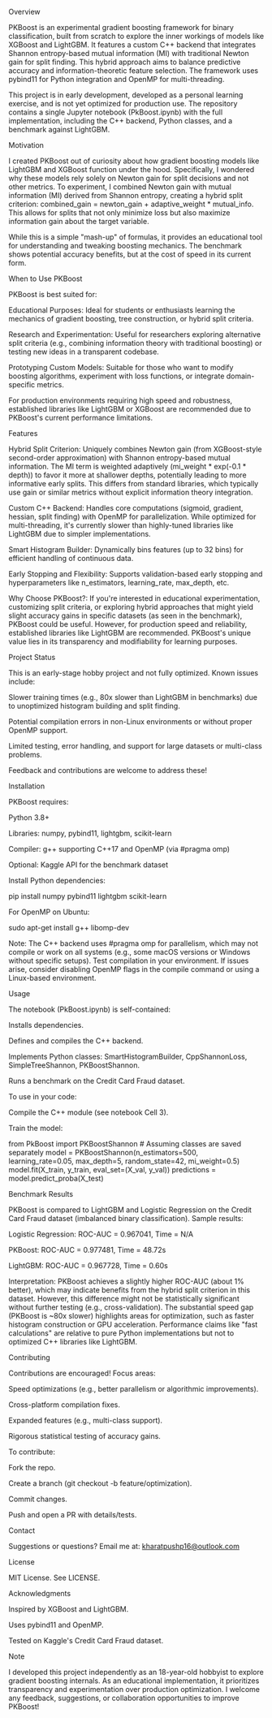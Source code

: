 Overview

PKBoost is an experimental gradient boosting framework for binary classification, built from scratch to explore the inner workings of models like XGBoost and LightGBM. It features a custom C++ backend that integrates Shannon entropy-based mutual information (MI) with traditional Newton gain for split finding. This hybrid approach aims to balance predictive accuracy and information-theoretic feature selection. The framework uses pybind11 for Python integration and OpenMP for multi-threading.

This project is in early development, developed as a personal learning exercise, and is not yet optimized for production use. The repository contains a single Jupyter notebook (PkBoost.ipynb) with the full implementation, including the C++ backend, Python classes, and a benchmark against LightGBM.

Motivation

I created PKBoost out of curiosity about how gradient boosting models like LightGBM and XGBoost function under the hood. Specifically, I wondered why these models rely solely on Newton gain for split decisions and not other metrics. To experiment, I combined Newton gain with mutual information (MI) derived from Shannon entropy, creating a hybrid split criterion: combined_gain = newton_gain + adaptive_weight * mutual_info. This allows for splits that not only minimize loss but also maximize information gain about the target variable.

While this is a simple "mash-up" of formulas, it provides an educational tool for understanding and tweaking boosting mechanics. The benchmark shows potential accuracy benefits, but at the cost of speed in its current form.

When to Use PKBoost

PKBoost is best suited for:





Educational Purposes: Ideal for students or enthusiasts learning the mechanics of gradient boosting, tree construction, or hybrid split criteria.



Research and Experimentation: Useful for researchers exploring alternative split criteria (e.g., combining information theory with traditional boosting) or testing new ideas in a transparent codebase.



Prototyping Custom Models: Suitable for those who want to modify boosting algorithms, experiment with loss functions, or integrate domain-specific metrics.

For production environments requiring high speed and robustness, established libraries like LightGBM or XGBoost are recommended due to PKBoost's current performance limitations.

Features





Hybrid Split Criterion: Uniquely combines Newton gain (from XGBoost-style second-order approximation) with Shannon entropy-based mutual information. The MI term is weighted adaptively (mi_weight * exp(-0.1 * depth)) to favor it more at shallower depths, potentially leading to more informative early splits. This differs from standard libraries, which typically use gain or similar metrics without explicit information theory integration.



Custom C++ Backend: Handles core computations (sigmoid, gradient, hessian, split finding) with OpenMP for parallelization. While optimized for multi-threading, it's currently slower than highly-tuned libraries like LightGBM due to simpler implementations.



Smart Histogram Builder: Dynamically bins features (up to 32 bins) for efficient handling of continuous data.



Early Stopping and Flexibility: Supports validation-based early stopping and hyperparameters like n_estimators, learning_rate, max_depth, etc.



Why Choose PKBoost?: If you're interested in educational experimentation, customizing split criteria, or exploring hybrid approaches that might yield slight accuracy gains in specific datasets (as seen in the benchmark), PKBoost could be useful. However, for production speed and reliability, established libraries like LightGBM are recommended. PKBoost's unique value lies in its transparency and modifiability for learning purposes.

Project Status

This is an early-stage hobby project and not fully optimized. Known issues include:





Slower training times (e.g., 80x slower than LightGBM in benchmarks) due to unoptimized histogram building and split finding.



Potential compilation errors in non-Linux environments or without proper OpenMP support.



Limited testing, error handling, and support for large datasets or multi-class problems.

Feedback and contributions are welcome to address these!

Installation

PKBoost requires:





Python 3.8+



Libraries: numpy, pybind11, lightgbm, scikit-learn



Compiler: g++ supporting C++17 and OpenMP (via #pragma omp)



Optional: Kaggle API for the benchmark dataset

Install Python dependencies:

pip install numpy pybind11 lightgbm scikit-learn

For OpenMP on Ubuntu:

sudo apt-get install g++ libomp-dev

Note: The C++ backend uses #pragma omp for parallelism, which may not compile or work on all systems (e.g., some macOS versions or Windows without specific setups). Test compilation in your environment. If issues arise, consider disabling OpenMP flags in the compile command or using a Linux-based environment.

Usage

The notebook (PkBoost.ipynb) is self-contained:





Installs dependencies.



Defines and compiles the C++ backend.



Implements Python classes: SmartHistogramBuilder, CppShannonLoss, SimpleTreeShannon, PKBoostShannon.



Runs a benchmark on the Credit Card Fraud dataset.

To use in your code:





Compile the C++ module (see notebook Cell 3).



Train the model:

from PkBoost import PKBoostShannon  # Assuming classes are saved separately
model = PKBoostShannon(n_estimators=500, learning_rate=0.05, max_depth=5, random_state=42, mi_weight=0.5)
model.fit(X_train, y_train, eval_set=(X_val, y_val))
predictions = model.predict_proba(X_test)

Benchmark Results

PKBoost is compared to LightGBM and Logistic Regression on the Credit Card Fraud dataset (imbalanced binary classification). Sample results:





Logistic Regression: ROC-AUC = 0.967041, Time = N/A



PKBoost: ROC-AUC = 0.977481, Time = 48.72s



LightGBM: ROC-AUC = 0.967728, Time = 0.60s

Interpretation: PKBoost achieves a slightly higher ROC-AUC (about 1% better), which may indicate benefits from the hybrid split criterion in this dataset. However, this difference might not be statistically significant without further testing (e.g., cross-validation). The substantial speed gap (PKBoost is ~80x slower) highlights areas for optimization, such as faster histogram construction or GPU acceleration. Performance claims like "fast calculations" are relative to pure Python implementations but not to optimized C++ libraries like LightGBM.

Contributing

Contributions are encouraged! Focus areas:





Speed optimizations (e.g., better parallelism or algorithmic improvements).



Cross-platform compilation fixes.



Expanded features (e.g., multi-class support).



Rigorous statistical testing of accuracy gains.

To contribute:





Fork the repo.



Create a branch (git checkout -b feature/optimization).



Commit changes.



Push and open a PR with details/tests.

Contact

Suggestions or questions? Email me at: kharatpushp16@outlook.com

License

MIT License. See LICENSE.

Acknowledgments





Inspired by XGBoost and LightGBM.



Uses pybind11 and OpenMP.



Tested on Kaggle's Credit Card Fraud dataset.

Note

I developed this project independently as an 18-year-old hobbyist to explore gradient boosting internals. As an educational implementation, it prioritizes transparency and experimentation over production optimization. I welcome any feedback, suggestions, or collaboration opportunities to improve PKBoost!
